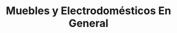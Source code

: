---
title: "Muebles y Electrodomésticos En General"
url: /santiago/muebles-y-electrodomesticos-en-general/
shop: Möbel
---
